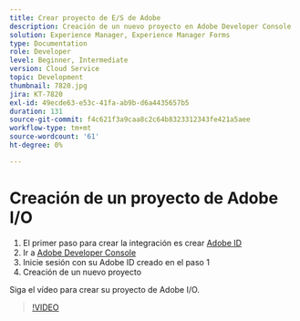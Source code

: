 ```yaml
---
title: Crear proyecto de E/S de Adobe
description: Creación de un nuevo proyecto en Adobe Developer Console
solution: Experience Manager, Experience Manager Forms
type: Documentation
role: Developer
level: Beginner, Intermediate
version: Cloud Service
topic: Development
thumbnail: 7820.jpg
jira: KT-7820
exl-id: 49ecde63-e53c-41fa-ab9b-d6a4435657b5
duration: 131
source-git-commit: f4c621f3a9caa8c2c64b8323312343fe421a5aee
workflow-type: tm+mt
source-wordcount: '61'
ht-degree: 0%

---
```


# Creación de un proyecto de Adobe I/O

1. El primer paso para crear la integración es crear [Adobe ID](https://account.adobe.com/)
1. Ir a [Adobe Developer Console](https://console.adobe.io/home)
1. Inicie sesión con su Adobe ID creado en el paso 1
1. Creación de un nuevo proyecto

Siga el vídeo para crear su proyecto de Adobe I/O.

>[!VIDEO](https://video.tv.adobe.com/v/333220?quality=12&learn=on)

